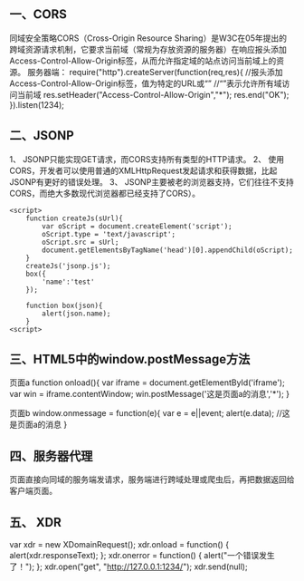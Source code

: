 ## 一、CORS 
同域安全策略CORS（Cross-Origin Resource Sharing）是W3C在05年提出的跨域资源请求机制，它要求当前域（常规为存放资源的服务器）在响应报头添加Access-Control-Allow-Origin标签，从而允许指定域的站点访问当前域上的资源。 服务器端： require("http").createServer(function(req,res){ //报头添加Access-Control-Allow-Origin标签，值为特定的URL或“” //“”表示允许所有域访问当前域 res.setHeader("Access-Control-Allow-Origin","*");
res.end("OK"); }).listen(1234);

## 二、JSONP
1、 JSONP只能实现GET请求，而CORS支持所有类型的HTTP请求。 2、 使用CORS，开发者可以使用普通的XMLHttpRequest发起请求和获得数据，比起JSONP有更好的错误处理。 3、 JSONP主要被老的浏览器支持，它们往往不支持CORS，而绝大多数现代浏览器都已经支持了CORS）。
```
<script>
    function createJs(sUrl){
        var oScript = document.createElement('script');
        oScript.type = 'text/javascript';
        oScript.src = sUrl;
        document.getElementsByTagName('head')[0].appendChild(oScript);
    }
    createJs('jsonp.js');
    box({
        'name':'test'
    });
    
    function box(json){
        alert(json.name);
    }
<script>
```

## 三、HTML5中的window.postMessage方法 
页面a function onload(){ var iframe = document.getElementById('iframe'); var win = iframe.contentWindow; win.postMessage('这是页面a的消息','*'); }

页面b window.onmessage = function(e){ var e = e||event; alert(e.data); //这是页面a的消息 }

##  四、服务器代理
页面直接向同域的服务端发请求，服务端进行跨域处理或爬虫后，再把数据返回给客户端页面。

## 五、 XDR
var xdr = new XDomainRequest(); xdr.onload = function() { alert(xdr.responseText); }; xdr.onerror = function() { alert("一个错误发生了！"); }; xdr.open("get", "http://127.0.0.1:1234/"); xdr.send(null);
